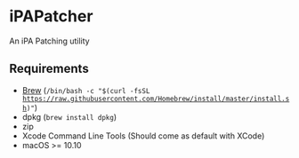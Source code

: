 # iPAPatcher
An iPA Patching utility

## Requirements
- [Brew](https://brew.sh) (<code>/bin/bash -c "$(curl -fsSL https://raw.githubusercontent.com/Homebrew/install/master/install.sh)"</code>)
- dpkg (<code>brew install dpkg</code>)
- zip
- Xcode Command Line Tools (Should come as default with XCode)
- macOS >= 10.10
